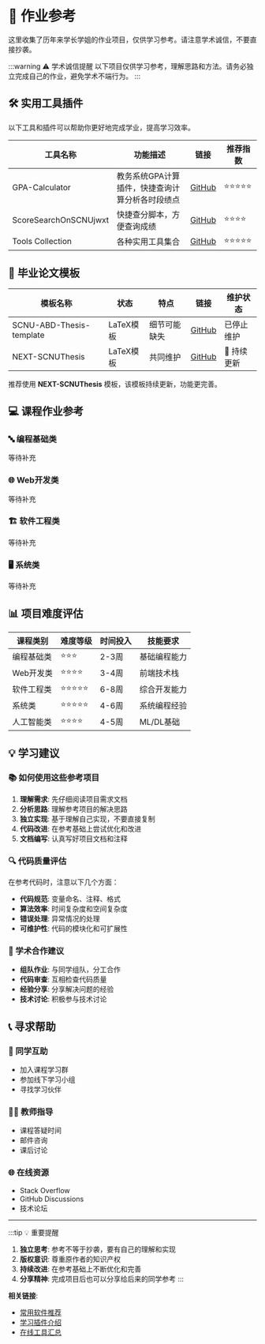 # 📄 作业参考

这里收集了历年来学长学姐的作业项目，仅供学习参考。请注意学术诚信，不要直接抄袭。

:::warning ⚠️ 学术诚信提醒
以下项目仅供学习参考，理解思路和方法。请务必独立完成自己的作业，避免学术不端行为。
:::

## 🛠️ 实用工具插件

以下工具和插件可以帮助你更好地完成学业，提高学习效率。

| 工具名称 | 功能描述 | 链接 | 推荐指数 |
| -------- | -------- | ---- | -------- |
| GPA-Calculator | 教务系统GPA计算插件，快捷查询计算分析各时段绩点 | [GitHub](https://github.com/LLLLLrf/GPA-Calculate) | ⭐⭐⭐⭐⭐ |
| ScoreSearchOnSCNUjwxt | 快捷查分脚本，方便查询成绩 | [GitHub](https://github.com/FaterYU/ScoreSearchOnSCNUjwxt) | ⭐⭐⭐⭐ |
| Tools Collection | 各种实用工具集合 | [GitHub](https://github.com/LLLLLrf/ToolsCollection) | ⭐⭐⭐⭐⭐ |

## 📝 毕业论文模板

| 模板名称 | 状态 | 特点 | 链接 | 维护状态 |
| -------- | ---- | ---- | ---- | -------- |
| SCNU-ABD-Thesis-template | LaTeX模板 | 细节可能缺失 | [GitHub](https://github.com/kikixiong/SCNU-ABD-Thesis-template) | 已停止维护 |
| NEXT-SCNUThesis | LaTeX模板 | 共同维护 | [GitHub](https://github.com/FaterYU/NEXT-SCNUThesis) | 🔄 持续更新 |

推荐使用 **NEXT-SCNUThesis** 模板，该模板持续更新，功能更完善。

## 💻 课程作业参考

### 🔤 编程基础类

等待补充

### 🌐 Web开发类

等待补充

### 🏗️ 软件工程类

等待补充

### 🖥️ 系统类

等待补充

## 📊 项目难度评估

| 课程类别 | 难度等级 | 时间投入 | 技能要求 |
|---------|---------|---------|---------|
| 编程基础类 | ⭐⭐⭐ | 2-3周 | 基础编程能力 |
| Web开发类 | ⭐⭐⭐⭐ | 3-4周 | 前端技术栈 |
| 软件工程类 | ⭐⭐⭐⭐⭐ | 6-8周 | 综合开发能力 |
| 系统类 | ⭐⭐⭐⭐⭐ | 4-6周 | 系统编程经验 |
| 人工智能类 | ⭐⭐⭐⭐ | 4-5周 | ML/DL基础 |

## 💡 学习建议

### 📚 如何使用这些参考项目

1. **理解需求**: 先仔细阅读项目需求文档
2. **分析思路**: 理解参考项目的解决思路
3. **独立实现**: 基于理解自己实现，不要直接复制
4. **代码改进**: 在参考基础上尝试优化和改进
5. **文档编写**: 认真写好项目文档和注释

### 🔍 代码质量评估

在参考代码时，注意以下几个方面：

- **代码规范**: 变量命名、注释、格式
- **算法效率**: 时间复杂度和空间复杂度
- **错误处理**: 异常情况的处理
- **可维护性**: 代码的模块化和可扩展性

### 🤝 学术合作建议

- **组队作业**: 与同学组队，分工合作
- **代码审查**: 互相检查代码质量
- **经验分享**: 分享解决问题的经验
- **技术讨论**: 积极参与技术讨论

## 📞 寻求帮助

### 👥 同学互助
- 加入课程学习群
- 参加线下学习小组
- 寻找学习伙伴

### 👨‍🏫 教师指导
- 课程答疑时间
- 邮件咨询
- 课后讨论

### 🌐 在线资源
- Stack Overflow
- GitHub Discussions
- 技术论坛

---

:::tip 💡 重要提醒
1. **独立思考**: 参考不等于抄袭，要有自己的理解和实现
2. **版权意识**: 尊重原作者的知识产权
3. **持续改进**: 在参考基础上不断优化和完善
4. **分享精神**: 完成项目后也可以分享给后来的同学参考
:::

**相关链接**:
- [常用软件推荐](./software.md)
- [学习插件介绍](./plugins.md)
- [在线工具汇总](./online.md)
